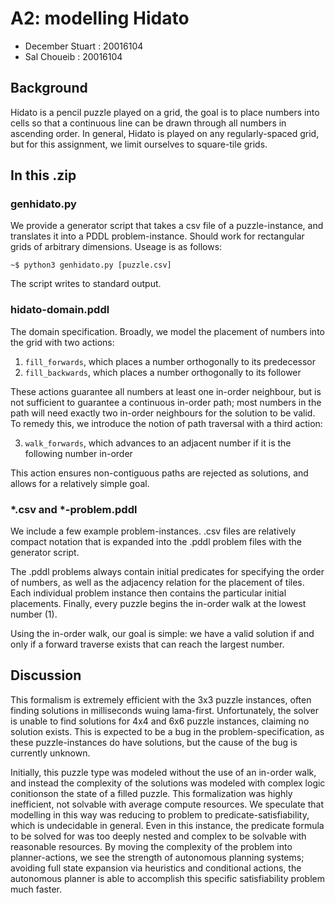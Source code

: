 # A2: modelling Hidato
- December Stuart : 20016104
- Sal Choueib     : 20016104

## Background

Hidato is a pencil puzzle played on a grid, the goal is to place numbers into
cells so that a continuous line can be drawn through all numbers in ascending
order. In general, Hidato is played on any regularly-spaced grid, but for this
assignment, we limit ourselves to square-tile grids.

## In this .zip

### genhidato.py
We provide a generator script that takes a csv file of a puzzle-instance, and
translates it into a PDDL problem-instance. Should work for rectangular grids
of arbitrary dimensions. Useage is as follows:

`~$ python3 genhidato.py [puzzle.csv]`

The script writes to standard output.

### hidato-domain.pddl
The domain specification. Broadly, we model the placement of numbers into the
grid with two actions:

1. `fill_forwards`, which places a number orthogonally to its predecessor
2. `fill_backwards`, which places a number orthogonally to its follower

These actions guarantee all numbers at least one in-order neighbour, but is not
sufficient to guarantee a continuous in-order path; most numbers in the path
will need exactly two in-order neighbours for the solution to be valid.
To remedy this, we introduce the notion of path traversal with a third action:

3. `walk_forwards`, which advances to an adjacent number if it is the following
number in-order

This action ensures non-contiguous paths are rejected as solutions, and allows
for a relatively simple goal.

### \*.csv and \*-problem.pddl
We include a few example problem-instances. .csv files are relatively compact
notation that is expanded into the .pddl problem files with the generator
script. 

The .pddl problems always contain initial predicates for specifying the order
of numbers, as well as the adjacency relation for the placement of tiles.
Each individual problem instance then contains the particular initial
placements.
Finally, every puzzle begins the in-order walk at the lowest number (1).

Using the in-order walk, our goal is simple: we have a valid solution if and
only if a forward traverse exists that can reach the largest number.

## Discussion

This formalism is extremely efficient with the 3x3 puzzle instances, often
finding solutions in milliseconds wuing lama-first.
Unfortunately, the solver is unable to find solutions for 4x4 and 6x6 puzzle
instances, claiming no solution exists.
This is expected to be a bug in the problem-specification, as these
puzzle-instances do have solutions, but the cause of the bug is currently
unknown.

Initially, this puzzle type was modeled without the use of an in-order walk, and
instead the complexity of the solutions was modeled with complex logic conitionson the state of a filled puzzle. This formalization was highly inefficient,
not solvable with average compute resources. We speculate that modelling in this
way was reducing to problem to predicate-satisfiability, which is undecidable
in general. Even in this instance, the predicate formula to be solved for was
too deeply nested and complex to be solvable with reasonable resources.
By moving the complexity of the problem into planner-actions, we see the
strength of autonomous planning systems; avoiding full state expansion via
heuristics and conditional actions, the autonomous planner is able to
accomplish this specific satisfiability problem much faster.




